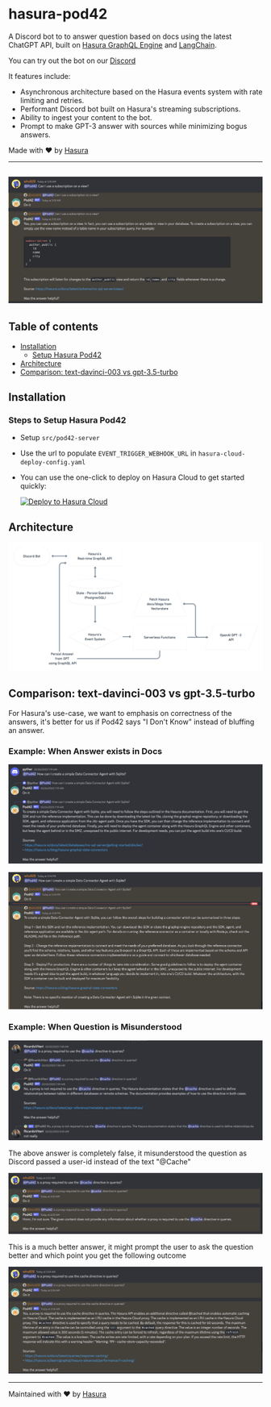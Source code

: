 # hasura-pod42

A Discord bot to to answer question based on docs using the latest ChatGPT API, built on [Hasura GraphQL
Engine](https://github.com/hasura/graphql-engine) and [LangChain](https://github.com/hwchase17/langchain).

You can try out the bot on our [Discord](https://discord.gg/hasura)

It features include:
- Asynchronous architecture based on the Hasura events system with rate limiting and retries.
- Performant Discord bot built on Hasura's streaming subscriptions.
- Ability to ingest your content to the bot.
- Prompt to make GPT-3 answer with sources while minimizing bogus answers.

Made with :heart: by <a href="https://hasura.io">Hasura</a>

----------------
![Pod42 Demo](assets/pod42-demo.png)
----------------

## Table of contents
- [Installation](#installation)
  * [Setup Hasura Pod42](#steps-to-setup-hasura-pod42)
- [Architecture](#architecture)
- [Comparison: text-davinci-003 vs gpt-3.5-turbo](#comparison-text-davinci-003-vs-gpt-35-turbo)

## Installation

### Steps to Setup Hasura Pod42

- Setup `src/pod42-server`
- Use the url to populate `EVENT_TRIGGER_WEBHOOK_URL` in `hasura-cloud-deploy-config.yaml`
- You can use the one-click to deploy on Hasura Cloud to get started quickly:
  
  [![Deploy to Hasura Cloud](https://hasura.io/deploy-button.svg)]( https://cloud.hasura.io/deploy?github_repo=https://github.com/hasura/pod42#comparison-text-davinci-003-vs-gpt-35-turbo&hasura_dir=hasura)


## Architecture
![Pod42 Arch](assets/hasura-arch-pod42.png)


## Comparison: text-davinci-003 vs gpt-3.5-turbo

For Hasura's use-case, we want to emphasis on correctness of the answers, it's better for us if Pod42 says "I Don't Know" instead of bluffing an answer.

### Example: When Answer exists in Docs
![Pod42 text-davinci-003](assets/hasura-pod42-davinci-answer-1.png)

![Pod42 gpt-3.5-turbo](assets/hasura-pod42-chatgpt-answer-1.png)

### Example: When Question is Misunderstood
![Pod42 text-davinci-003](assets/hasura-pod42-davinci-incorrect-answer-1.png)

The above answer is completely false, it misunderstood the question as Discord passed a user-id instead of the text "@Cache"

![Pod42 gpt-3.5-turbo](assets/hasura-pod42-chatgpt-answer-2.png)

This is a much better answer, it might prompt the user to ask the question better and which point you get the following outcome

![Pod42 gpt-3.5-turbo](assets/hasura-pod42-chatgpt-answer-3.png)


---
Maintained with :heart: by <a href="https://hasura.io">Hasura</a>

